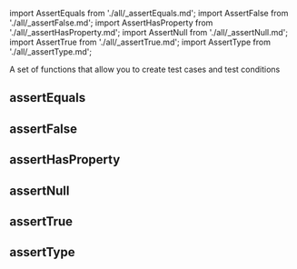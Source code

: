 import AssertEquals from './all/_assertEquals.md';
import AssertFalse from './all/_assertFalse.md';
import AssertHasProperty from './all/_assertHasProperty.md';
import AssertNull from './all/_assertNull.md';
import AssertTrue from './all/_assertTrue.md';
import AssertType from './all/_assertType.md';

A set of functions that allow you to create test cases and test conditions

## assertEquals
<AssertEquals  />

## assertFalse
<AssertFalse  />

## assertHasProperty
<AssertHasProperty  />

## assertNull
<AssertNull  />

## assertTrue
<AssertTrue  />

## assertType
<AssertType  />
